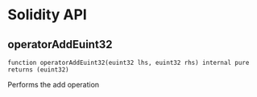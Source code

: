 # Solidity API

## operatorAddEuint32

```solidity
function operatorAddEuint32(euint32 lhs, euint32 rhs) internal pure returns (euint32)
```

Performs the add operation

